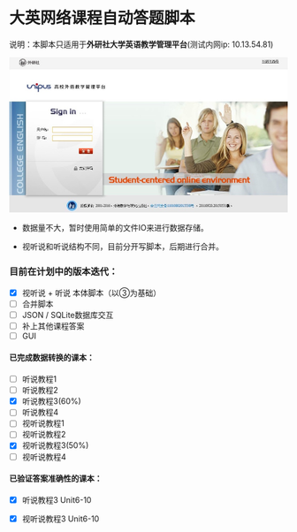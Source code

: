 # 大英网络课程自动答题脚本
说明：本脚本只适用于**外研社大学英语教学管理平台**(测试内网ip: 10.13.54.81)

![外研社大学英语教学管理平台](Resources/外研社大学英语教学管理平台.jpg)

- 数据量不大，暂时使用简单的文件IO来进行数据存储。


- 视听说和听说结构不同，目前分开写脚本，后期进行合并。

### 目前在计划中的版本迭代：

- [x] 视听说 + 听说 本体脚本（以③为基础）
- [ ] 合并脚本
- [ ] JSON / SQLite数据库交互
- [ ] 补上其他课程答案
- [ ] GUI

#### 已完成数据转换的课本：

- [ ] 听说教程1
- [ ] 听说教程2
- [x] 听说教程3(60%)
- [ ] 听说教程4
- [ ] 视听说教程1
- [ ] 视听说教程2
- [x] 视听说教程3(50%)
- [ ] 视听说教程4

#### 已验证答案准确性的课本：

- [x] 听说教程3 Unit6-10
- [x] 视听说教程3 Unit6-10


